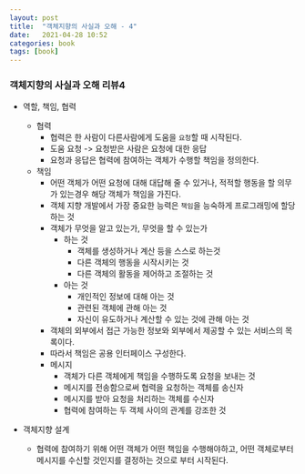 ```yaml
---
layout: post
title:  "객체지향의 사실과 오해 - 4"
date:   2021-04-28 10:52
categories: book
tags: [book]
---
```


### 객체지향의 사실과 오해 리뷰4

* 역할, 책임, 협력  
    * 협력
        - 협력은 한 사람이 다른사람에게 도움을 `요청`할 때 시작된다.
        - 도움 요청 -> 요청받은 사람은 요청에 대한 응답
        - 요청과 응답은 협력에 참여하는 객체가 수행할 책임을 정의한다.
    * 책임
        - 어떤 객체가 어떤 요청에 대해 대답해 줄 수 있거나, 적적할 행동을 할 의무가 있는경우 해당 객체가 책임을 가진다.
        - 객체 지향 개발에서 가장 중요한 능력은 `책임`을 능숙하게 프로그래밍에 할당하는 것
        * 객체가 무엇을 알고 있는가, 무엇을 할 수 있는가
            - 하는 것
                - 객체를 생성하거나 계산 등을 스스로 하는것
                - 다른 객체의 행동을 시작시키는 것
                - 다른 객체의 활동을 제어하고 조절하는 것
            - 아는 것
                - 개인적인 정보에 대해 아는 것
                - 관련된 객체에 관해 아는 것
                - 자신이 유도하거나 계산할 수 있는 것에 관해 아는 것
        - 객체의 외부에서 접근 가능한 정보와 외부에서 제공할 수 있는 서비스의 목록이다.
        - 따라서 책임은 공용 인터페이스 구성한다.
        * 메시지
            - 객체가 다른 객체에게 책임을 수행하도록 요청을 보내는 것
            - 메시지를 전송함으로써 협력을 요청하는 객체를 송신자
            - 메시지를 받아 요청을 처리하는 객체를 수신자
            - 협력에 참여하는 두 객체 사이의 관계를 강조한 것


* 객체지향 설계
    - 협력에 참여하기 위해 어떤 객체가 어떤 책임을 수행해야하고, 어떤 객체로부터 메시지를 수신할 것인지를 결정하는 것으로 부터 시작된다.